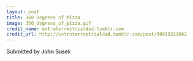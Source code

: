 ```yaml
---
layout: post
title: 360 Degrees of Pizza
image: 360_degrees_of_pizza.gif
credit_name: extraterrestrialdad.tumblr.com
credit_url: http://extraterrestrialdad.tumblr.com/post/30919321662
---
```


Submitted by John Susek
